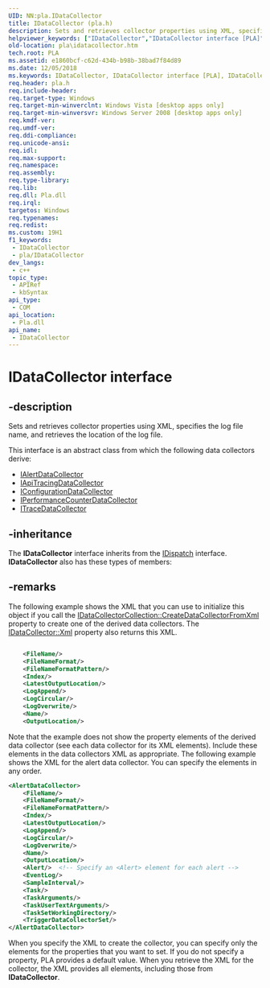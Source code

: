 ```yaml
---
UID: NN:pla.IDataCollector
title: IDataCollector (pla.h)
description: Sets and retrieves collector properties using XML, specifies the log file name, and retrieves the location of the log file.This interface is an abstract class from which the following data collectors derive:IAlertDataCollectorIApiTracingDataCollectorIConfigurationDataCollectorIPerformanceCounterDataCollectorITraceDataCollector
helpviewer_keywords: ["IDataCollector","IDataCollector interface [PLA]","IDataCollector interface [PLA]","described","base.idatacollector","pla.idatacollector","pla/IDataCollector"]
old-location: pla\idatacollector.htm
tech.root: PLA
ms.assetid: e1860bcf-c62d-434b-b98b-38bad7f84d89
ms.date: 12/05/2018
ms.keywords: IDataCollector, IDataCollector interface [PLA], IDataCollector interface [PLA],described, base.idatacollector, pla.idatacollector, pla/IDataCollector
req.header: pla.h
req.include-header: 
req.target-type: Windows
req.target-min-winverclnt: Windows Vista [desktop apps only]
req.target-min-winversvr: Windows Server 2008 [desktop apps only]
req.kmdf-ver: 
req.umdf-ver: 
req.ddi-compliance: 
req.unicode-ansi: 
req.idl: 
req.max-support: 
req.namespace: 
req.assembly: 
req.type-library: 
req.lib: 
req.dll: Pla.dll
req.irql: 
targetos: Windows
req.typenames: 
req.redist: 
ms.custom: 19H1
f1_keywords:
 - IDataCollector
 - pla/IDataCollector
dev_langs:
 - c++
topic_type:
 - APIRef
 - kbSyntax
api_type:
 - COM
api_location:
 - Pla.dll
api_name:
 - IDataCollector
---
```


# IDataCollector interface


## -description

Sets and retrieves collector properties using XML, specifies the log file name, and retrieves the location of the log file.

This interface is an abstract class from which the following data collectors derive:<ul>
<li>
<a href="/previous-versions/windows/desktop/api/pla/nn-pla-ialertdatacollector">IAlertDataCollector</a>
</li>
<li>
<a href="/previous-versions/windows/desktop/api/pla/nn-pla-iapitracingdatacollector">IApiTracingDataCollector</a>
</li>
<li>
<a href="/previous-versions/windows/desktop/api/pla/nn-pla-iconfigurationdatacollector">IConfigurationDataCollector</a>
</li>
<li>
<a href="/previous-versions/windows/desktop/api/pla/nn-pla-iperformancecounterdatacollector">IPerformanceCounterDataCollector</a>
</li>
<li>
<a href="/previous-versions/windows/desktop/api/pla/nn-pla-itracedatacollector">ITraceDataCollector</a>
</li>
</ul>

## -inheritance

The <b>IDataCollector</b> interface inherits from the <a href="/previous-versions/windows/desktop/api/oaidl/nn-oaidl-idispatch">IDispatch</a> interface. <b>IDataCollector</b> also has these types of members:

## -remarks

The following example shows the XML that you can use to initialize this object if you call the <a href="/previous-versions/windows/desktop/api/pla/nf-pla-idatacollectorcollection-createdatacollectorfromxml">IDataCollectorCollection::CreateDataCollectorFromXml</a> property to create one of the derived data collectors. The <a href="/previous-versions/windows/desktop/api/pla/nf-pla-idatacollector-get_xml">IDataCollector::Xml</a> property also returns this XML.


```xml

    <FileName/>
    <FileNameFormat/>
    <FileNameFormatPattern/>
    <Index/>
    <LatestOutputLocation/>
    <LogAppend/>
    <LogCircular/>
    <LogOverwrite/>
    <Name/>
    <OutputLocation/>

```


Note that the example does not show the property elements of the derived data collector (see each data collector for its XML elements). Include these elements in the data collectors XML as appropriate. The following example shows the XML for the alert data collector. You can specify the elements in any order.


```xml
<AlertDataCollector>
    <FileName/>
    <FileNameFormat/>
    <FileNameFormatPattern/>
    <Index/>
    <LatestOutputLocation/>
    <LogAppend/>
    <LogCircular/>
    <LogOverwrite/>
    <Name/>
    <OutputLocation/>
    <Alert/>  <!-- Specify an <Alert> element for each alert -->
    <EventLog/>
    <SampleInterval/>
    <Task/>
    <TaskArguments/>
    <TaskUserTextArguments/>
    <TaskSetWorkingDirectory/>
    <TriggerDataCollectorSet/>
</AlertDataCollector>
```


When you specify the XML to create the collector, you can specify only the elements for the properties that you want to set. If you do not specify a property, PLA provides a default value. When you retrieve the XML for the collector, the XML provides all elements, including those from <b>IDataCollector</b>.
